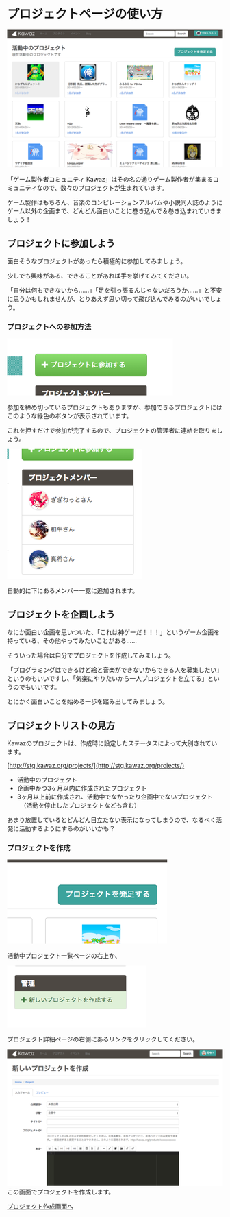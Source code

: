 # プロジェクトページの使い方

![プロジェクトトップ](../../../statics/img/help/projects_top.png)

「ゲーム製作者コミュニティ Kawaz」はその名の通りゲーム製作者が集まるコミュニティなので、数々のプロジェクトが生まれています。

ゲーム製作はもちろん、音楽のコンピレーションアルバムや小説同人誌のようにゲーム以外の企画まで、どんどん面白いことに巻き込んで＆巻き込まれていきましょう！



## プロジェクトに参加しよう
面白そうなプロジェクトがあったら積極的に参加してみましょう。

少しでも興味がある、できることがあれば手を挙げてみてください。

「自分は何もできないから……」「足を引っ張るんじゃないだろうか……」と不安に思うかもしれませんが、とりあえず思い切って飛び込んでみるのがいいでしょう。




### プロジェクトへの参加方法

![プロジェクトトップ](../../../statics/img/help/project_join_button.png)

参加を締め切っているプロジェクトもありますが、参加できるプロジェクトにはこのような緑色のボタンが表示されています。

これを押すだけで参加が完了するので、プロジェクトの管理者に連絡を取りましょう。


![プロジェクトトップ](../../../statics/img/help/project_member_list.png)

自動的に下にあるメンバー一覧に追加されます。


## プロジェクトを企画しよう

なにか面白い企画を思いついた、「これは神ゲーだ！！！」というゲーム企画を持っている、その他やってみたいことがある……

そういった場合は自分でプロジェクトを作成してみましょう。

「プログラミングはできるけど絵と音楽ができないからできる人を募集したい」というのもいいですし、「気楽にやりたいから一人プロジェクトを立てる」というのでもいいです。

とにかく面白いことを始める一歩を踏み出してみましょう。



## プロジェクトリストの見方

Kawazのプロジェクトは、作成時に設定したステータスによって大別されています。

[http://stg.kawaz.org/projects/](http://stg.kawaz.org/projects/)

- 活動中のプロジェクト
- 企画中かつ3ヶ月以内に作成されたプロジェクト
- 3ヶ月以上前に作成され、活動中でなかったり企画中でないプロジェクト
　（活動を停止したプロジェクトなども含む）

あまり放置しているとどんどん目立たない表示になってしまうので、なるべく活発に活動するようにするのがいいかも？



### プロジェクトを作成

![プロジェクト作成](../../../statics/img/help/project_list_create_button.png)

活動中プロジェクト一覧ページの右上か、

![プロジェクト作成](../../../statics/img/help/project_create_link.png)

プロジェクト詳細ページの右側にあるリンクをクリックしてください。


![プロジェクトフォーム](../../../statics/img/help/project_form_top.png)
この画面でプロジェクトを作成します。

[プロジェクト作成画面へ](http://kawaz.org/projects/create)


